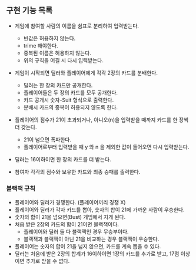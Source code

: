 ## 구현 기능 목록

- 게임에 참여할 사람의 이름을 쉼표로 분리하여 입력받는다.
  - 빈값은 허용하지 않는다.
  - trime 해야한다.
  - 중복된 이름은 허용하지 않는다.
  - 위의 규칙을 어길 시 다시 입력받는다.


- 게임이 시작되면 딜러와 플레이어에게 각각 2장의 카드를 분배한다.
  - 딜러는 한 장의 카드만 공개한다.
  - 플레이어들은 두 장의 카드를 모두 공개한다.
  - 카드 공개시 숫자-Suit 형식으로 출력한다.
  - 분배시 카드의 중복이 허용되지 않도록 한다.


- 플레이어의 점수가 21이 초과되거나, 아니오(n)을 입력받을 때까지 카드를 한 장씩 더 갖는다.
  - 21이 넘으면 폭파한다.
  - 플레이어로부터 입력받을 때 y 와 n 을 제외한 값이 들어오면 다시 입력받는다.


- 딜러는 16이하이면 한 장의 카드를 더 받는다.

- 참여자 각각의 점수와 보유한 카드와 최종 승패를 출력한다. 



### 블랙잭 규칙
- 플레이어와 딜러가 경쟁한다. (플레이어끼리 경쟁 X)
- 플레이어와 딜러가 각자 카드를 뽑아, 숫자의 합이 21에 가까운 사람이 우승한다.
- 숫자의 합이 21을 넘으면(Bust) 게임에서 지게 된다.
- 처음 받은 2장의 카드의 합이 21이면 블랙잭이다. 
  - 플레이어와 딜러 둘 다 블랙잭인 경우 무승부이다.
  - 블랙잭과 블랙잭이 아닌 21을 비교하는 경우 블랙잭이 우승한다.
- 플레이어는 숫자의 합이 21을 넘지 않으면, 카드를 계속 뽑을 수 있다.
- 딜러는 처음에 받은 2장의 합계가 16이하이면 1장의 카드를 추가로 받고, 17점 이상이면 추가로 받을 수 없다.